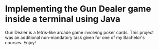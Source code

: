 # Implementing the Gun Dealer game inside a terminal using Java

Gun Dealer is a tetris-like arcade game involving poker cards. This project was an additional non-mandatory task given for one of my Bachelor's courses. Enjoy!
